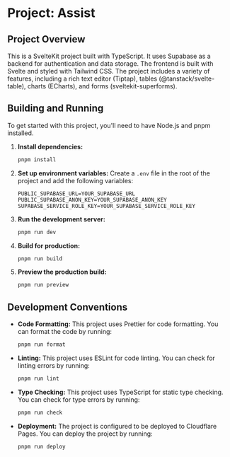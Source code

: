 # Project: Assist

## Project Overview

This is a SvelteKit project built with TypeScript. It uses Supabase as a backend for authentication and data storage. The frontend is built with Svelte and styled with Tailwind CSS. The project includes a variety of features, including a rich text editor (Tiptap), tables (@tanstack/svelte-table), charts (ECharts), and forms (sveltekit-superforms).

## Building and Running

To get started with this project, you'll need to have Node.js and pnpm installed.

1.  **Install dependencies:**
    ```bash
    pnpm install
    ```

2.  **Set up environment variables:**
    Create a `.env` file in the root of the project and add the following variables:
    ```
    PUBLIC_SUPABASE_URL=YOUR_SUPABASE_URL
    PUBLIC_SUPABASE_ANON_KEY=YOUR_SUPABASE_ANON_KEY
    SUPABASE_SERVICE_ROLE_KEY=YOUR_SUPABASE_SERVICE_ROLE_KEY
    ```

3.  **Run the development server:**
    ```bash
    pnpm run dev
    ```

4.  **Build for production:**
    ```bash
    pnpm run build
    ```

5.  **Preview the production build:**
    ```bash
    pnpm run preview
    ```

## Development Conventions

*   **Code Formatting:** This project uses Prettier for code formatting. You can format the code by running:
    ```bash
    pnpm run format
    ```

*   **Linting:** This project uses ESLint for code linting. You can check for linting errors by running:
    ```bash
    pnpm run lint
    ```

*   **Type Checking:** This project uses TypeScript for static type checking. You can check for type errors by running:
    ```bash
    pnpm run check
    ```

*   **Deployment:** The project is configured to be deployed to Cloudflare Pages. You can deploy the project by running:
    ```bash
    pnpm run deploy
    ```
